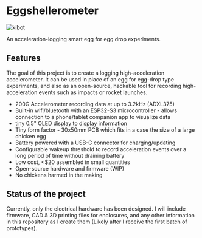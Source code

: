 # Eggshellerometer
![kibot](https://github.com/JackToaster/Eggshellerometer/actions/workflows/kibot.yml/badge.svg)

An acceleration-logging smart egg for egg drop experiments.

## Features
The goal of this project is to create a logging high-acceleration accelerometer. It can be used in place of an egg for egg-drop type experiments, and also as an open-source, hackable tool for recording high-acceleration events such as impacts or rocket launches. 
- 200G Accelerometer recording data at up to 3.2kHz (ADXL375)
- Built-in wifi/bluetooth with an ESP32-S3 microcontroller - allows connection to a phone/tablet companion app to visualize data
- tiny 0.5" OLED display to display information
- Tiny form factor - 30x50mm PCB which fits in a case the size of a large chicken egg
- Battery powered with a USB-C connector for charging/updating
- Configurable wakeup threshold to record acceleration events over a long period of time without draining battery
- Low cost, <$20 assembled in small quantities
- Open-source hardware and firmware (WIP)
- No chickens harmed in the making

## Status of the project
Currently, only the electrical hardware has been designed. I will include firmware, CAD & 3D printing files for enclosures, and any other information in this repository as I create them (Likely after I receive the first batch of prototypes).
